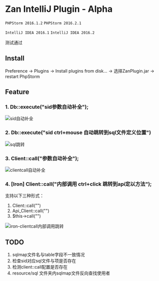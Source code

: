 # Zan IntelliJ Plugin - Alpha

`PHPStorm 2016.1.2` `PHPStorm 2016.2.1`

`IntelliJ IDEA 2016.1` `IntelliJ IDEA 2016.2`

测试通过

## Install

Preference -> Plugins -> Install plugins from disk... -> 选择ZanPlugin.jar -> restart PhpStorm

## Feature

### 1. Db::execute("sid参数自动补全");
![sid自动补全](https://cdn.rawgit.com/goghcrow/ZanPlugin/master/screenshot/completation_db_execute.gif)

### 2. Db::execute("sid ctrl+mouse 自动跳转到sql文件定义位置")
![sql跳转](https://cdn.rawgit.com/goghcrow/ZanPlugin/master/screenshot/reference_sqlmap.gif)

### 3. Client::call("参数自动补全");
![clientcall自动补全](https://cdn.rawgit.com/goghcrow/ZanPlugin/master/screenshot/completation_client_call.gif)

### 4. [Iron] Client::call("内部调用 ctrl+click 跳转到api定以方法");<br>

支持以下三种形式：

1. Client::call("")
2. Api_Client::call("")
3. $this->call("")

![iron-clientcall内部调用跳转](https://cdn.rawgit.com/goghcrow/ZanPlugin/master/screenshot/iron_client_call_reference.gif)

## TODO

1. sqlmap文件名与table字段不一致情况
2. 检查sid对应sql文件与项是否存在
3. 检测client::call配置是否存在
4. resource/sql 文件夹内sqlmap文件反向查找使用者